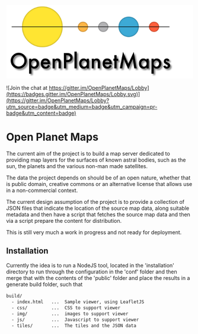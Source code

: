 ![Open Planet Maps](public/img/logo.png)

![Join the chat at https://gitter.im/OpenPlanetMaps/Lobby](https://badges.gitter.im/OpenPlanetMaps/Lobby.svg)](https://gitter.im/OpenPlanetMaps/Lobby?utm_source=badge&utm_medium=badge&utm_campaign=pr-badge&utm_content=badge)

Open Planet Maps
================

The current aim of the project is to build a map server dedicated to providing map
layers for the surfaces of known astral bodies, such as the sun, the planets and
the various non-man made satellites. 

The data the project depends on should be of an open nature, whether that is public
domain, creative commons or an alternative license that allows use in a non-commercial
context.

The current design assumption of the project is to provide a collection of JSON files that indicate the location of the source map data, along suitable metadata and then
have a script that fetches the source map data and then via a script prepare the
content for distribution.

This is still very much a work in progress and not ready for deployment.

Installation
------------

Currently the idea is to run a NodeJS tool, located in the 'installation' directory to run through the configuration in the 'conf' folder and then merge that with the contents of the 'public' folder and place the results in a generate build folder, such that

    build/   
      - index.html   ...  Sample viewer, using LeafletJS
      - css/         ...  CSS to support viewer
      - img/         ...  images to support viewer
      - js/          ...  Javascript to support viewer
      - tiles/       ...  The tiles and the JSON data